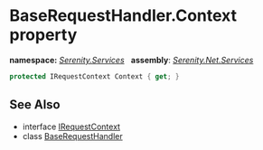 # BaseRequestHandler.Context property
**namespace:** *[Serenity.Services](../../README.md#serenity.services-namespace)*   **assembly**: *[Serenity.Net.Services](../../README.md)*

```csharp
protected IRequestContext Context { get; }
```

## See Also

* interface [IRequestContext](../IRequestContext.md)
* class [BaseRequestHandler](../BaseRequestHandler.md)